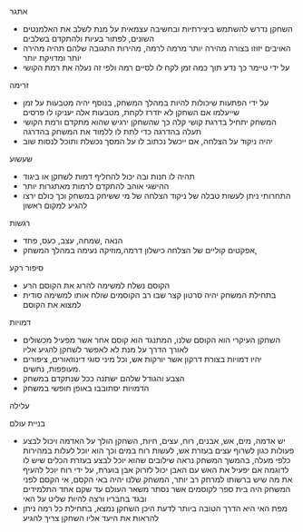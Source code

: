 ﻿אתגר

- השחקן נדרש להשתמש ביצירתיות ובחשיבה עצמאית על מנת לשלב את האלמנטים השונים, לפתור בעיות ולהתקדם בשלבים
- האויבים יזוזו בצורה מהירה יותר מרמה לרמה, מהירות התגובה שלהם תהיה מהירה יותר ומדויקת יותר
- על ידי טיימר כך נדע תוך כמה זמן לקח לו לסיים רמה ולפי זה נעלה את רמת הקושי

זרימה

- על ידי הפתעות שיכולות להיות במהלך המשחק, בנוסף יהיה מטבעות על זמן שייעלמו אם השחקן לא יזדרז לקחת, מטבעות אלה יעניקו לו פרסים
- המשחק יתחיל בדרגת קושי קלה כך שהשחקן ירגיש שהוא מתקדם ורמת הקושי תעלה בהדרגה כדי לתת לו ללמוד את המשחק בהדרגה
- יהיה ניקוד על הצלחה, אם ייכשל נכתוב לו על המסך נכשלת ותוכל לנסות שוב

שעשוע

- תהיה לו חנות ובה יכול להחליף דמות לשחקן או ביגוד
- ההישגי אוהב להתקדם לרמות מאתגרות יותר
- התחרותי ניתן לעשות טבלה של ניקוד הצלחה של מי ששיחק במשחק וכך כולם ירצו להגיע למקום ראשון

רגשות

- הנאה ,שמחה, עצב, כעס,  פחד 
- אפקטים קוליים של הצלחה כישלון דרמה,מוזיקה נעימה במהלך המשחק, 

סיפור רקע

- הקוסם נשלח למשימה להרוג את הקוסם הרע 
- בתחילת המשחק יהיה סרטון קצר שבו רב הקוסמים שולח אותו למשימה סודית למצוא את הקוסם 

דמויות

- השחקן העיקרי הוא הקוסם שלנו, המתנגד הוא קוסם אחר אשר מפעיל מכשולים לאורך הדרך על מנת לא לאפשר לשחקן להגיע אליו
- יהיו דמויות בצורת דרקון אשר יורקות אש, וכל מיני סוגי דינוזאורים, ציפורים מעופפות, נחשים.
- הצבע והגודל שלהם ישתנה ככל שנתקדם במשחק
- הדמויות יסתובבו באופן חופשי במשחק 

עלילה

בניית עולם

- יש אדמה, מים, אש, אבנים, רוח, עצים, חיות, השחקן הולך על האדמה ויכול לבצע פעולות כגון לשרוף עצים בעזרת אש, לעשות רוח במים וכך הוא יוכל לעלות במהירות כלפי מעלה, בהמשך המשחק נראה שילובים שהוא יוכל לבצע בעזרת הכלים שיש לו לדוגמה אם יפעיל את האש עם האבן יכול לזרוק אבן בוערת, על ידי רוח יוכל להעיף את מה שיש ברשותו למרחק רב יותר, המשחק שלנו יהיה באי הקסם, אי הקסם לפני המשחק היה בית ספר לקוסמים אשר נסתר משאר העולם עד שקם אחד התלמידים ובגד בחבריו ורצה להיות שליט על האי
- מפת האי היא הדרך הטובה ביותר לדעת היכן השחקן נמצא, בתחילת כל רמה ניתן להראות את היעד אליו השחקן צריך להגיע




